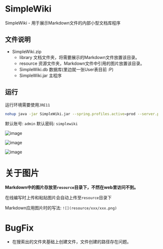 # SimpleWiki

SimpleWiki - 用于展示Markdown文件的内部小型文档库程序

## 文件说明

* SimpleWiki.zip
  * library 文档文件夹，将需要展示的Markdown文件放置该目录。
  * resource 资源文件夹，Markdown文件中引用的图片放置该目录。
  * SimpleWiki.db 数据库(里边就一张User表目前 :P)
  * SimpleWiki.jar 主程序

## 运行

运行环境需要使用`JRE11`

```bash
nohup java -jar SimpleWiki.jar --spring.profiles.active=prod --server.port=8081 --simplewiki.title=SimpleWiki &
```

默认账号: `admin`
默认密码: `simplewiki`

![image](https://user-images.githubusercontent.com/30547741/189382967-355e2fe3-1267-4d72-b43a-b9813ed5e96c.png)

![image](https://user-images.githubusercontent.com/30547741/189383591-b6feda11-b128-4ef0-a99a-583d850b205a.png)

![image](https://user-images.githubusercontent.com/30547741/189383665-98c6dd8a-b599-4e2c-ba1d-24ca698f011d.png)

# 关于图片

**Markdown中的图片存放至`resource`目录下，不然在web里访问不到。**

在线编写时上传和粘贴图片会自动上传至`resource`目录下

Markdown应用图片时的写法: `![](resource/xxx/xxx.png)`

# BugFix

* 在搜索出的文件夹基础上创建文件，文件创建的路径存在问题。
